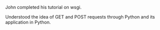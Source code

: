 John completed his tutorial on wsgi.

Understood the idea of GET and POST requests through Python and its application in Python.